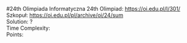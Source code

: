 #24th Olimpiada Informatyczna
24th Olimpiad: https://oi.edu.pl/l/301/<br />
Szkopuł: https://oi.edu.pl/pl/archive/oi/24/sum <br />
Solution: ? <br />
Time Complexity: <br />
Points:  <br /> 